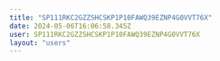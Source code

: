 ```yaml
---
title: "SP111RKC2GZZSHCSKP1P10FAWQ39EZNP4G0VVT76X"
date: 2024-05-06T16:06:58.345Z
user: SP111RKC2GZZSHCSKP1P10FAWQ39EZNP4G0VVT76X
layout: "users"
---
```

    